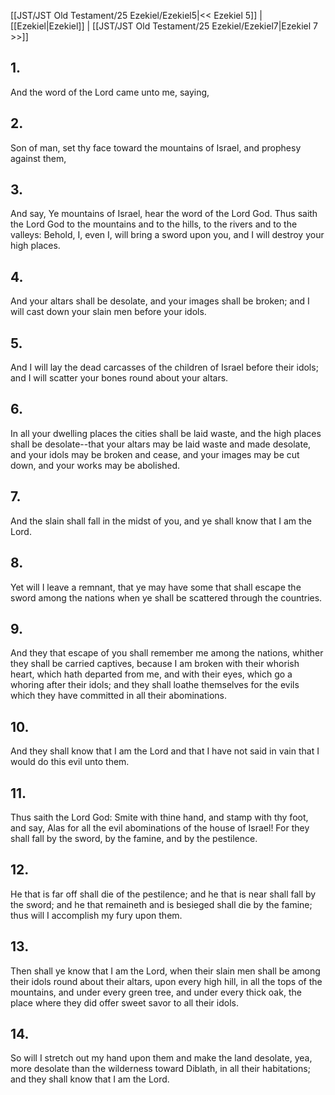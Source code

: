 [[JST/JST Old Testament/25 Ezekiel/Ezekiel5|<< Ezekiel 5]] | [[Ezekiel|Ezekiel]] | [[JST/JST Old Testament/25 Ezekiel/Ezekiel7|Ezekiel 7 >>]]
## 1.
And the word of the Lord came unto me, saying,
## 2.
Son of man, set thy face toward the mountains of Israel, and prophesy against them,
## 3.
And say, Ye mountains of Israel, hear the word of the Lord God. Thus saith the Lord God to the mountains and to the hills, to the rivers and to the valleys: Behold, I, even I, will bring a sword upon you, and I will destroy your high places.
## 4.
And your altars shall be desolate, and your images shall be broken; and I will cast down your slain men before your idols.
## 5.
And I will lay the dead carcasses of the children of Israel before their idols; and I will scatter your bones round about your altars.
## 6.
In all your dwelling places the cities shall be laid waste, and the high places shall be desolate\--that your altars may be laid waste and made desolate, and your idols may be broken and cease, and your images may be cut down, and your works may be abolished.
## 7.
And the slain shall fall in the midst of you, and ye shall know that I am the Lord.
## 8.
Yet will I leave a remnant, that ye may have some that shall escape the sword among the nations when ye shall be scattered through the countries.
## 9.
And they that escape of you shall remember me among the nations, whither they shall be carried captives, because I am broken with their whorish heart, which hath departed from me, and with their eyes, which go a whoring after their idols; and they shall loathe themselves for the evils which they have committed in all their abominations.
## 10.
And they shall know that I am the Lord and that I have not said in vain that I would do this evil unto them.
## 11.
Thus saith the Lord God: Smite with thine hand, and stamp with thy foot, and say, Alas for all the evil abominations of the house of Israel! For they shall fall by the sword, by the famine, and by the pestilence.
## 12.
He that is far off shall die of the pestilence; and he that is near shall fall by the sword; and he that remaineth and is besieged shall die by the famine; thus will I accomplish my fury upon them.
## 13.
Then shall ye know that I am the Lord, when their slain men shall be among their idols round about their altars, upon every high hill, in all the tops of the mountains, and under every green tree, and under every thick oak, the place where they did offer sweet savor to all their idols.
## 14.
So will I stretch out my hand upon them and make the land desolate, yea, more desolate than the wilderness toward Diblath, in all their habitations; and they shall know that I am the Lord.

